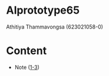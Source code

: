 # AIprototype65
Athitiya Thammavongsa (623021058-0)

# Content
- Note ([1-3](https://github.com/Athitiya00/AIprototype65/blob/main/Note.pdf))